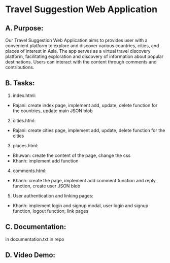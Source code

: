 # Travel Suggestion Web Application 
## A. Purpose:
Our Travel Suggestion Web Application aims to provides user with a convenient platform to explore and discover various countries, cities, and places of interest in Asia. The app serves as a virtual travel discovery platform, facilitating exploration and discovery of information about popular destinations. Users can interact with the content through comments and contributions.
## B. Tasks:
1. index.html:
- Rajani: create index page, implement add, update, delete function for the countries, update main JSON blob
2. cities.html:
- Rajani: create cities page, implement add, update, delete function for the cities
3. places.html:
- Bhuwan: create the content of the page, change the css
- Khanh: implement add function
4. comments.html:
- Khanh: create the page, implement add comment function and reply function, create user JSON blob
5. User authentication and linking pages:
- Khanh: implement login and signup modal, user login and signup function, logout function; link pages
## C. Documentation: 
in documentation.txt in repo
## D. Video Demo:


